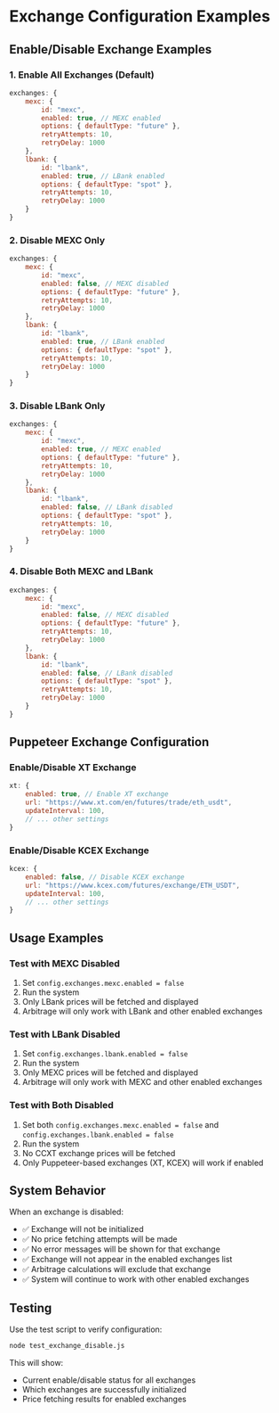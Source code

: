 # Exchange Configuration Examples

## Enable/Disable Exchange Examples

### 1. Enable All Exchanges (Default)
```javascript
exchanges: {
    mexc: {
        id: "mexc",
        enabled: true, // MEXC enabled
        options: { defaultType: "future" },
        retryAttempts: 10,
        retryDelay: 1000
    },
    lbank: {
        id: "lbank",
        enabled: true, // LBank enabled
        options: { defaultType: "spot" },
        retryAttempts: 10,
        retryDelay: 1000
    }
}
```

### 2. Disable MEXC Only
```javascript
exchanges: {
    mexc: {
        id: "mexc",
        enabled: false, // MEXC disabled
        options: { defaultType: "future" },
        retryAttempts: 10,
        retryDelay: 1000
    },
    lbank: {
        id: "lbank",
        enabled: true, // LBank enabled
        options: { defaultType: "spot" },
        retryAttempts: 10,
        retryDelay: 1000
    }
}
```

### 3. Disable LBank Only
```javascript
exchanges: {
    mexc: {
        id: "mexc",
        enabled: true, // MEXC enabled
        options: { defaultType: "future" },
        retryAttempts: 10,
        retryDelay: 1000
    },
    lbank: {
        id: "lbank",
        enabled: false, // LBank disabled
        options: { defaultType: "spot" },
        retryAttempts: 10,
        retryDelay: 1000
    }
}
```

### 4. Disable Both MEXC and LBank
```javascript
exchanges: {
    mexc: {
        id: "mexc",
        enabled: false, // MEXC disabled
        options: { defaultType: "future" },
        retryAttempts: 10,
        retryDelay: 1000
    },
    lbank: {
        id: "lbank",
        enabled: false, // LBank disabled
        options: { defaultType: "spot" },
        retryAttempts: 10,
        retryDelay: 1000
    }
}
```

## Puppeteer Exchange Configuration

### Enable/Disable XT Exchange
```javascript
xt: {
    enabled: true, // Enable XT exchange
    url: "https://www.xt.com/en/futures/trade/eth_usdt",
    updateInterval: 100,
    // ... other settings
}
```

### Enable/Disable KCEX Exchange
```javascript
kcex: {
    enabled: false, // Disable KCEX exchange
    url: "https://www.kcex.com/futures/exchange/ETH_USDT",
    updateInterval: 100,
    // ... other settings
}
```

## Usage Examples

### Test with MEXC Disabled
1. Set `config.exchanges.mexc.enabled = false`
2. Run the system
3. Only LBank prices will be fetched and displayed
4. Arbitrage will only work with LBank and other enabled exchanges

### Test with LBank Disabled
1. Set `config.exchanges.lbank.enabled = false`
2. Run the system
3. Only MEXC prices will be fetched and displayed
4. Arbitrage will only work with MEXC and other enabled exchanges

### Test with Both Disabled
1. Set both `config.exchanges.mexc.enabled = false` and `config.exchanges.lbank.enabled = false`
2. Run the system
3. No CCXT exchange prices will be fetched
4. Only Puppeteer-based exchanges (XT, KCEX) will work if enabled

## System Behavior

When an exchange is disabled:
- ✅ Exchange will not be initialized
- ✅ No price fetching attempts will be made
- ✅ No error messages will be shown for that exchange
- ✅ Exchange will not appear in the enabled exchanges list
- ✅ Arbitrage calculations will exclude that exchange
- ✅ System will continue to work with other enabled exchanges

## Testing

Use the test script to verify configuration:
```bash
node test_exchange_disable.js
```

This will show:
- Current enable/disable status for all exchanges
- Which exchanges are successfully initialized
- Price fetching results for enabled exchanges
